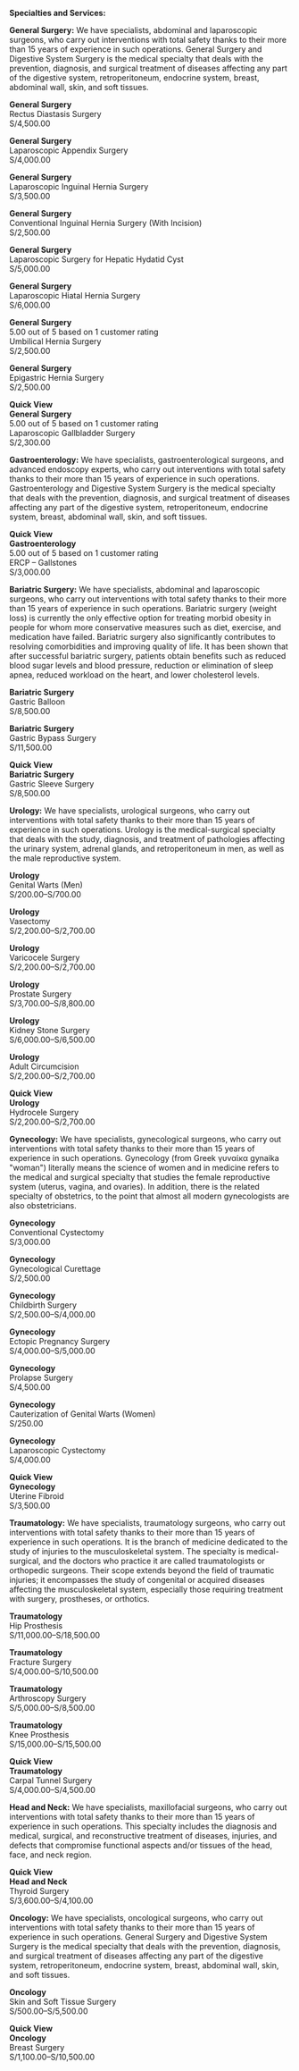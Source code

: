 **Specialties and Services:**

**General Surgery:**
We have specialists, abdominal and laparoscopic surgeons, who carry out interventions with total safety thanks to their more than 15 years of experience in such operations.
General Surgery and Digestive System Surgery is the medical specialty that deals with the prevention, diagnosis, and surgical treatment of diseases affecting any part of the digestive system, retroperitoneum, endocrine system, breast, abdominal wall, skin, and soft tissues.

**General Surgery**  
Rectus Diastasis Surgery  
S/4,500.00

**General Surgery**  
Laparoscopic Appendix Surgery  
S/4,000.00

**General Surgery**  
Laparoscopic Inguinal Hernia Surgery  
S/3,500.00

**General Surgery**  
Conventional Inguinal Hernia Surgery (With Incision)  
S/2,500.00

**General Surgery**  
Laparoscopic Surgery for Hepatic Hydatid Cyst  
S/5,000.00

**General Surgery**  
Laparoscopic Hiatal Hernia Surgery  
S/6,000.00

**General Surgery**  
5.00 out of 5 based on 1 customer rating  
Umbilical Hernia Surgery  
S/2,500.00

**General Surgery**  
Epigastric Hernia Surgery  
S/2,500.00

**Quick View**  
**General Surgery**  
5.00 out of 5 based on 1 customer rating  
Laparoscopic Gallbladder Surgery  
S/2,300.00

**Gastroenterology:**
We have specialists, gastroenterological surgeons, and advanced endoscopy experts, who carry out interventions with total safety thanks to their more than 15 years of experience in such operations.
Gastroenterology and Digestive System Surgery is the medical specialty that deals with the prevention, diagnosis, and surgical treatment of diseases affecting any part of the digestive system, retroperitoneum, endocrine system, breast, abdominal wall, skin, and soft tissues.

**Quick View**  
**Gastroenterology**  
5.00 out of 5 based on 1 customer rating  
ERCP – Gallstones  
S/3,000.00

**Bariatric Surgery:**
We have specialists, abdominal and laparoscopic surgeons, who carry out interventions with total safety thanks to their more than 15 years of experience in such operations.
Bariatric surgery (weight loss) is currently the only effective option for treating morbid obesity in people for whom more conservative measures such as diet, exercise, and medication have failed. Bariatric surgery also significantly contributes to resolving comorbidities and improving quality of life. It has been shown that after successful bariatric surgery, patients obtain benefits such as reduced blood sugar levels and blood pressure, reduction or elimination of sleep apnea, reduced workload on the heart, and lower cholesterol levels.

**Bariatric Surgery**  
Gastric Balloon  
S/8,500.00

**Bariatric Surgery**  
Gastric Bypass Surgery  
S/11,500.00

**Quick View**  
**Bariatric Surgery**  
Gastric Sleeve Surgery  
S/8,500.00

**Urology:**
We have specialists, urological surgeons, who carry out interventions with total safety thanks to their more than 15 years of experience in such operations.
Urology is the medical-surgical specialty that deals with the study, diagnosis, and treatment of pathologies affecting the urinary system, adrenal glands, and retroperitoneum in men, as well as the male reproductive system.

**Urology**  
Genital Warts (Men)  
S/200.00–S/700.00

**Urology**  
Vasectomy  
S/2,200.00–S/2,700.00

**Urology**  
Varicocele Surgery  
S/2,200.00–S/2,700.00

**Urology**  
Prostate Surgery  
S/3,700.00–S/8,800.00

**Urology**  
Kidney Stone Surgery  
S/6,000.00–S/6,500.00

**Urology**  
Adult Circumcision  
S/2,200.00–S/2,700.00

**Quick View**  
**Urology**  
Hydrocele Surgery  
S/2,200.00–S/2,700.00

**Gynecology:**
We have specialists, gynecological surgeons, who carry out interventions with total safety thanks to their more than 15 years of experience in such operations.
Gynecology (from Greek γυναίκα gynaika "woman") literally means the science of women and in medicine refers to the medical and surgical specialty that studies the female reproductive system (uterus, vagina, and ovaries). In addition, there is the related specialty of obstetrics, to the point that almost all modern gynecologists are also obstetricians.

**Gynecology**  
Conventional Cystectomy  
S/3,000.00

**Gynecology**  
Gynecological Curettage  
S/2,500.00

**Gynecology**  
Childbirth Surgery  
S/2,500.00–S/4,000.00

**Gynecology**  
Ectopic Pregnancy Surgery  
S/4,000.00–S/5,000.00

**Gynecology**  
Prolapse Surgery  
S/4,500.00

**Gynecology**  
Cauterization of Genital Warts (Women)  
S/250.00

**Gynecology**  
Laparoscopic Cystectomy  
S/4,000.00

**Quick View**  
**Gynecology**  
Uterine Fibroid  
S/3,500.00

**Traumatology:**
We have specialists, traumatology surgeons, who carry out interventions with total safety thanks to their more than 15 years of experience in such operations.
It is the branch of medicine dedicated to the study of injuries to the musculoskeletal system. The specialty is medical-surgical, and the doctors who practice it are called traumatologists or orthopedic surgeons. Their scope extends beyond the field of traumatic injuries; it encompasses the study of congenital or acquired diseases affecting the musculoskeletal system, especially those requiring treatment with surgery, prostheses, or orthotics.

**Traumatology**  
Hip Prosthesis  
S/11,000.00–S/18,500.00

**Traumatology**  
Fracture Surgery  
S/4,000.00–S/10,500.00

**Traumatology**  
Arthroscopy Surgery  
S/5,000.00–S/8,500.00

**Traumatology**  
Knee Prosthesis  
S/15,000.00–S/15,500.00

**Quick View**  
**Traumatology**  
Carpal Tunnel Surgery  
S/4,000.00–S/4,500.00

**Head and Neck:**
We have specialists, maxillofacial surgeons, who carry out interventions with total safety thanks to their more than 15 years of experience in such operations.
This specialty includes the diagnosis and medical, surgical, and reconstructive treatment of diseases, injuries, and defects that compromise functional aspects and/or tissues of the head, face, and neck region.

**Quick View**  
**Head and Neck**  
Thyroid Surgery  
S/3,600.00–S/4,100.00

**Oncology:**
We have specialists, oncological surgeons, who carry out interventions with total safety thanks to their more than 15 years of experience in such operations.
General Surgery and Digestive System Surgery is the medical specialty that deals with the prevention, diagnosis, and surgical treatment of diseases affecting any part of the digestive system, retroperitoneum, endocrine system, breast, abdominal wall, skin, and soft tissues.

**Oncology**  
Skin and Soft Tissue Surgery  
S/500.00–S/5,500.00

**Quick View**  
**Oncology**  
Breast Surgery  
S/1,100.00–S/10,500.00